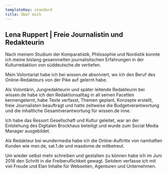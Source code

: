 ```yaml
---
templateKey: standard
title: Über mich
---
```

## Lena Ruppert | Freie Journalistin und Redakteurin

Nach meinem Studium der Komparatistik, Philosophie und Nordistik konnte ich meine bislang gesammelten journalistischen Erfahrungen in der Kulturredaktion von süddeutsche.de vertiefen. 

Mein Volontariat habe ich bei wissen.de absolviert, wo ich den Beruf des Online-Redakteurs von der Pike auf gelernt habe.

Als Volontärin, Jungredakteurin und später leitende Redakteurin bei wissen.de habe ich den Redaktionsalltag in all seinen Facetten kennengelernt, habe Texte verfasst, Themen geplant, Konzepte erstellt, freie Journalisten beauftragt und hatte zeitweise die Budgetverantwortung und die inhaltliche Gesamtverantwortung für wissen.de inne. 

Ich habe das Ressort Gesellschaft und Kultur geleitet, war an der Entstehung des Digitalen Brockhaus beteiligt und wurde zum Social Media Manager ausgebildet. 

Als Redakteur bei wundermedia habe ich die Online-Auftritte von namhaften Kunden wie msn.de, sat.1.de und maxdome.de mitbetreut.

Um wieder selbst mehr schreiben und gestalten zu können habe ich im Juni 2016 den Schritt in die Freiberuflichkeit gewagt. Seitdem verfasse ich mit viel Freude und Elan Inhalte für Webseiten, Agenturen und Unternehmen.
